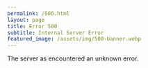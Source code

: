 ```yaml
---
permalink: /500.html
layout: page
title: Error 500
subtitle: Internal Server Error
featured_image: /assets/img/500-banner.webp
---
```


The server as encountered an unknown error.
